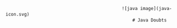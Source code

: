                                                 ![java image](java-icon.svg)
                                                    # Java Doubts

